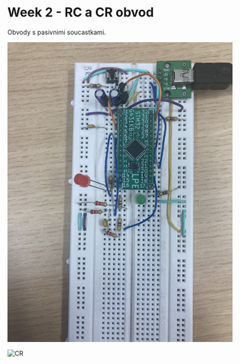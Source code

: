 # Week 2 - RC a CR obvod

Obvody s pasivnimi soucastkami.

![RC](assets/RC.jpeg)

![CR](assets/CR.jpeg)